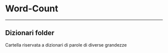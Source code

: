 ﻿# Word-Count

***
## Dizionari folder

Cartella riservata a dizionari di parole di diverse grandezze




